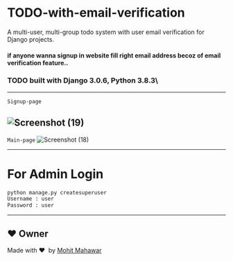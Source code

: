 # TODO-with-email-verification
A multi-user, multi-group todo system with user email verification for Django projects. 
#### if anyone wanna signup in website fill right email address becoz of email verification feature..

### TODO built with Django 3.0.6, Python 3.8.3\
---
`Signup-page`

![Screenshot (19)](https://user-images.githubusercontent.com/75325526/127781487-a0cea49f-c4f8-410c-a7f8-44a0852eea8e.png)
---
`Main-page`
![Screenshot (18)](https://user-images.githubusercontent.com/75325526/127781559-480456ab-80d0-4702-823b-2eae2d3d65a5.png)


---
# For Admin Login

```python
python manage.py createsuperuser
Username : user
Password : user
```

---
## :heart: Owner
Made with :heart:&nbsp;  by [Mohit Mahawar](https://github.com/mohitmahawar2011)
